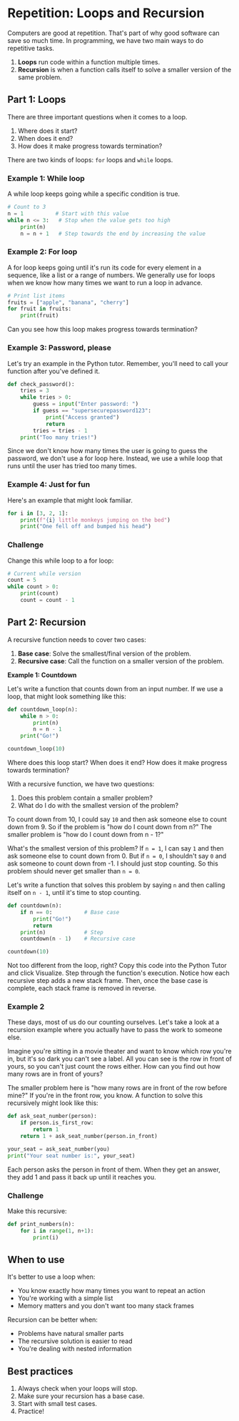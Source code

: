# Repetition: Loops and Recursion

Computers are good at repetition. That's part of why good software can save so much time. In programming, we have two main ways to do repetitive tasks.

1. **Loops** run code within a function multiple times.
2. **Recursion** is when a function calls itself to solve a smaller version of the same problem.

## Part 1: Loops

There are three important questions when it comes to a loop.
1. Where does it start?
2. When does it end?
3. How does it make progress towards termination?

There are two kinds of loops: `for` loops and `while` loops.

### Example 1: While loop
A while loop keeps going while a specific condition is true. 
```python
# Count to 3
n = 1          # Start with this value 
while n <= 3:   # Stop when the value gets too high
    print(n)
    n = n + 1   # Step towards the end by increasing the value
```

### Example 2: For loop
A for loop keeps going until it's run its code for every element in a sequence, like a list or a range of numbers. We generally use for loops when we know how many times we want to run a loop in advance.
```python
# Print list items
fruits = ["apple", "banana", "cherry"]
for fruit in fruits:
    print(fruit)
```
Can you see how this loop makes progress towards termination?

### Example 3: Password, please
Let's try an example in the Python tutor. Remember, you'll need to call your function after you've defined it. 

```python
def check_password():
    tries = 3
    while tries > 0:
        guess = input("Enter password: ")
        if guess == "supersecurepassword123":
            print("Access granted")
            return
        tries = tries - 1
    print("Too many tries!")
```
Since we don't know how many times the user is going to guess the password, we don't use a for loop here. Instead, we use a while loop that runs until the user has tried too many times. 

### Example 4: Just for fun
Here's an example that might look familiar.
```python
for i in [3, 2, 1]:
    print(f"{i} little monkeys jumping on the bed")
    print("One fell off and bumped his head")
```

### Challenge
Change this while loop to a for loop:
```python
# Current while version
count = 5
while count > 0:
    print(count)
    count = count - 1
```

## Part 2: Recursion

A recursive function needs to cover two cases:
1. **Base case**: Solve the smallest/final version of the problem.
2. **Recursive case**: Call the function on a smaller version of the problem. 

**Example 1: Countdown**

Let's write a function that counts down from an input number. If we use a loop, that might look something like this:
```python
def countdown_loop(n):
    while n > 0:
        print(n)
        n = n - 1
    print("Go!")

countdown_loop(10)
```
Where does this loop start? When does it end? How does it make progress towards termination?

With a recursive function, we have two questions:
1. Does this problem contain a smaller problem?
2. What do I do with the smallest version of the problem?

To count down from 10, I could say `10` and then ask someone else to count down from 9. So if the problem is "how do I count down from n?" The smaller problem is "how do I count down from n - 1?"

What's the smallest version of this problem? If `n = 1`, I can say `1` and then ask someone else to count down from 0. But if `n = 0`, I shouldn't say `0` and ask someone to count down from -1. I should just stop counting. So this problem should never get smaller than `n = 0`. 

Let's write a function that solves this problem by saying `n` and then calling itself on `n - 1`, until it's time to stop counting. 

```python
def countdown(n):
    if n == 0:          # Base case
        print("Go!")
        return
    print(n)            # Step
    countdown(n - 1)    # Recursive case

countdown(10)
```
Not too different from the loop, right? Copy this code into the Python Tutor and click Visualize. Step through the function's execution. Notice how each recursive step adds a new stack frame. Then, once the base case is complete, each stack frame is removed in reverse. 

### Example 2

These days, most of us do our counting ourselves. Let's take a look at a recursion example where you actually have to pass the work to someone else.

Imagine you're sitting in a movie theater and want to know which row you're in, but it's so dark you can't see a label. All you can see is the row in front of yours, so you can't just count the rows either. How can you find out how many rows are in front of yours?

The smaller problem here is "how many rows are in front of the row before mine?" If you're in the front row, you know. A function to solve this recursively might look like this:

```python
def ask_seat_number(person):
    if person.is_first_row:          
        return 1
    return 1 + ask_seat_number(person.in_front)  

your_seat = ask_seat_number(you)
print("Your seat number is:", your_seat)
```
Each person asks the person in front of them. When they get an answer, they add 1 and pass it back up until it reaches you.

### Challenge

Make this recursive:
```python
def print_numbers(n):
    for i in range(1, n+1):
        print(i)
```

## When to use

It's better to use a loop when:
- You know exactly how many times you want to repeat an action
- You're working with a simple list
- Memory matters and you don't want too many stack frames

Recursion can be better when:
- Problems have natural smaller parts
- The recursive solution is easier to read
- You're dealing with nested information

## Best practices
1. Always check when your loops will stop.
2. Make sure your recursion has a base case.
3. Start with small test cases.
4. Practice!
